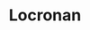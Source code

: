 ---
guid: "082946289d11"
title: "Locronan"
latlng: "48.098711, -4.207264"
youtubeId: "d8OlGeBbukI" 
---